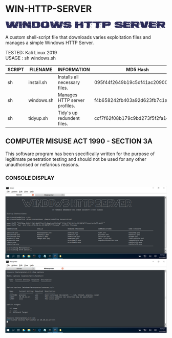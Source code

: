 # WIN-HTTP-SERVER
![Screenshot](picture0.png)

A custom shell-script file that downloads varies exploitation files and manages a simple Windows HTTP Server.

TESTED: Kali Linux 2019 <br>
USAGE : sh windows.sh

| SCRIPT | FILENAME    | INFORMATION                   | MD5 Hash                         | Version |
|------  |------       | -------                       | ----                             | ----   |
| sh     | install.sh  | Installs all necessary files. | 095f44f2649b19c5df41ac20900fbff8 | abc123 |
| sh     | windows.sh  | Manages HTTP server profiles. | f4b658242fb403a92d623fb7c1a124f7 | abc123 |
| sh     | tidyup.sh   | Tidy's up redundent files.    | ccf7f62f08b179c9bd273f5f2fa1e909 | abc123 | 


## COMPUTER MISUSE ACT 1990 - SECTION 3A
This software program has been specifically written for the purpose of legitimate penetration testing and should not be used for any other unauthorised or nefarious reasons.


### CONSOLE DISPLAY
![Screenshot](picture1.png)
![Screenshot](picture2.png)
